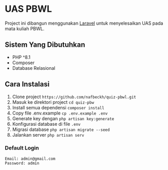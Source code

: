 # UAS PBWL
Project ini dibangun menggunakan <a href="https://laravel.com">Laravel</a> untuk menyelesaikan UAS pada mata kuliah PBWL.

## Sistem Yang Dibutuhkan
- PHP ^8.1
- Composer
- Database Relasional

## Cara Instalasi
1. Clone project `https://github.com/nafbeckh/quiz-pbwl.git` 
2. Masuk ke direktori project `cd quiz-pbw` 
3. Install semua dependensi `composer install` 
4. Copy file .env.example `cp .env.example .env`
5. Generate key dengan `php artisan key:generate`
6. Konfigurasi database di file `.env`
7. Migrasi database `php artisan migrate --seed`
8. Jalankan server `php artisan serv`

### Default Login 
```
Email: admin@gmail.com
Password: admin
```
